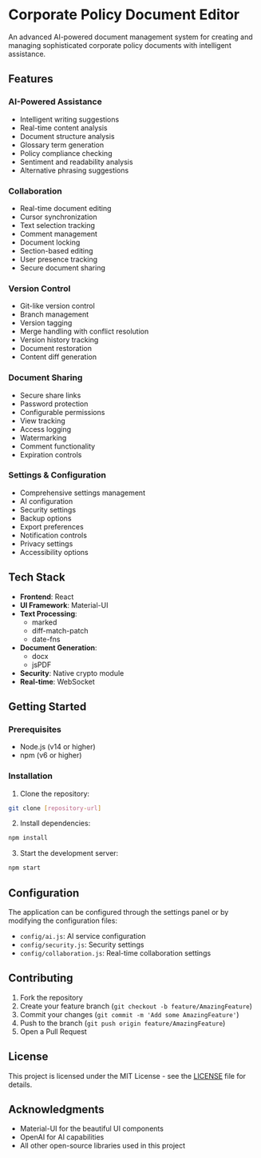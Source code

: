 # Corporate Policy Document Editor

An advanced AI-powered document management system for creating and managing sophisticated corporate policy documents with intelligent assistance.

## Features

### AI-Powered Assistance
- Intelligent writing suggestions
- Real-time content analysis
- Document structure analysis
- Glossary term generation
- Policy compliance checking
- Sentiment and readability analysis
- Alternative phrasing suggestions

### Collaboration
- Real-time document editing
- Cursor synchronization
- Text selection tracking
- Comment management
- Document locking
- Section-based editing
- User presence tracking
- Secure document sharing

### Version Control
- Git-like version control
- Branch management
- Version tagging
- Merge handling with conflict resolution
- Version history tracking
- Document restoration
- Content diff generation

### Document Sharing
- Secure share links
- Password protection
- Configurable permissions
- View tracking
- Access logging
- Watermarking
- Comment functionality
- Expiration controls

### Settings & Configuration
- Comprehensive settings management
- AI configuration
- Security settings
- Backup options
- Export preferences
- Notification controls
- Privacy settings
- Accessibility options

## Tech Stack

- **Frontend**: React
- **UI Framework**: Material-UI
- **Text Processing**:
  - marked
  - diff-match-patch
  - date-fns
- **Document Generation**:
  - docx
  - jsPDF
- **Security**: Native crypto module
- **Real-time**: WebSocket

## Getting Started

### Prerequisites

- Node.js (v14 or higher)
- npm (v6 or higher)

### Installation

1. Clone the repository:
```bash
git clone [repository-url]
```

2. Install dependencies:
```bash
npm install
```

3. Start the development server:
```bash
npm start
```

## Configuration

The application can be configured through the settings panel or by modifying the configuration files:

- `config/ai.js`: AI service configuration
- `config/security.js`: Security settings
- `config/collaboration.js`: Real-time collaboration settings

## Contributing

1. Fork the repository
2. Create your feature branch (`git checkout -b feature/AmazingFeature`)
3. Commit your changes (`git commit -m 'Add some AmazingFeature'`)
4. Push to the branch (`git push origin feature/AmazingFeature`)
5. Open a Pull Request

## License

This project is licensed under the MIT License - see the [LICENSE](LICENSE) file for details.

## Acknowledgments

- Material-UI for the beautiful UI components
- OpenAI for AI capabilities
- All other open-source libraries used in this project
